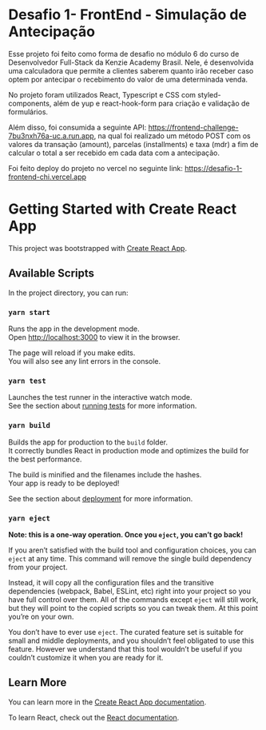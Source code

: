 # Desafio 1- FrontEnd - Simulação de Antecipação

Esse projeto foi feito como forma de desafio no módulo 6 do curso de Desenvolvedor Full-Stack da Kenzie Academy Brasil.
Nele, é desenvolvida uma calculadora que permite a clientes saberem quanto irão receber caso optem por antecipar o recebimento do valor
de uma determinada venda.

No projeto foram utilizados React, Typescript e CSS com styled-components, além de yup e react-hook-form para criação 
e validação de formulários.

Além disso, foi consumida a seguinte API: https://frontend-challenge-7bu3nxh76a-uc.a.run.app, na qual foi realizado um
método POST com os valores da transação (amount), parcelas (installments) e taxa (mdr) a fim de calcular o total a ser
recebido em cada data com a antecipação.

Foi feito deploy do projeto no vercel no seguinte link: https://desafio-1-frontend-chi.vercel.app





# Getting Started with Create React App

This project was bootstrapped with [Create React App](https://github.com/facebook/create-react-app).

## Available Scripts

In the project directory, you can run:

### `yarn start`

Runs the app in the development mode.\
Open [http://localhost:3000](http://localhost:3000) to view it in the browser.

The page will reload if you make edits.\
You will also see any lint errors in the console.

### `yarn test`

Launches the test runner in the interactive watch mode.\
See the section about [running tests](https://facebook.github.io/create-react-app/docs/running-tests) for more information.

### `yarn build`

Builds the app for production to the `build` folder.\
It correctly bundles React in production mode and optimizes the build for the best performance.

The build is minified and the filenames include the hashes.\
Your app is ready to be deployed!

See the section about [deployment](https://facebook.github.io/create-react-app/docs/deployment) for more information.

### `yarn eject`

**Note: this is a one-way operation. Once you `eject`, you can’t go back!**

If you aren’t satisfied with the build tool and configuration choices, you can `eject` at any time. This command will remove the single build dependency from your project.

Instead, it will copy all the configuration files and the transitive dependencies (webpack, Babel, ESLint, etc) right into your project so you have full control over them. All of the commands except `eject` will still work, but they will point to the copied scripts so you can tweak them. At this point you’re on your own.

You don’t have to ever use `eject`. The curated feature set is suitable for small and middle deployments, and you shouldn’t feel obligated to use this feature. However we understand that this tool wouldn’t be useful if you couldn’t customize it when you are ready for it.

## Learn More

You can learn more in the [Create React App documentation](https://facebook.github.io/create-react-app/docs/getting-started).

To learn React, check out the [React documentation](https://reactjs.org/).
